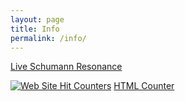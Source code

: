 ```yaml
---
layout: page
title: Info
permalink: /info/
---
```


<a href="http://sosrff.tsu.ru/new/shm.jpg" target="_blank">Live Schumann Resonance</a>


<a href="https://www.easycounter.com/">
<img src="https://www.easycounter.com/counter.php?reidhead,edwardinfo"
border="0" alt="Web Site Hit Counters"></a>
<a href="https://www.easycounter.com/" target="_blank">HTML Counter</a>
